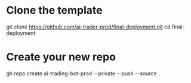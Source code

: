 # Clone the template
git clone https://github.com/ai-trader-prod/final-deployment.git
cd final-deployment

# Create your new repo
gh repo create ai-trading-bot-prod --private --push --source .
